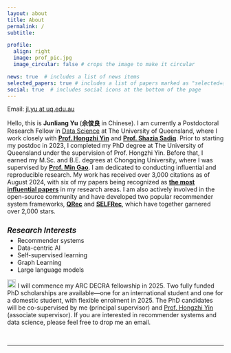 ```yaml
---
layout: about
title: About
permalink: /
subtitle:

profile:
  align: right
  image: prof_pic.jpg
  image_circular: false # crops the image to make it circular

news: true  # includes a list of news items
selected_papers: true # includes a list of papers marked as "selected={true}"
social: true  # includes social icons at the bottom of the page
---
```

Email: <a href="">jl.yu at uq.edu.au</a> 

Hello, this is <b>Junliang Yu</b> (<b>余俊良</b> in Chinese). I am currently a Postdoctoral Research Fellow in [Data Science](https://itee.uq.edu.au/data-science) at The University of Queensland, where I work closely with <b>[Prof. Hongzhi Yin](https://sites.google.com/view/hongzhi-yin/home)</b> and <b>[Prof. Shazia Sadiq](https://scholar.google.com/citations?user=1Jo0EmIAAAAJ&hl=en)</b>. Prior to starting my postdoc in 2023, I completed my PhD degree at The University of Queensland under the supervision of Prof. Hongzhi Yin. Before that, I earned my M.Sc. and B.E. degrees at Chongqing University, where I was supervised by <b>[Prof. Min Gao](http://www.cse.cqu.edu.cn/info/2095/7111.htm)</b>. I am dedicated to conducting influential and reproducible research. My work has received over 3,000 citations as of August 2024, with six of my papers being recognized as <b>[the most influential papers](https://www.paperdigest.org/2024/05/most-influential-sigir-papers-2024-05/)</b> in my research areas. I am also actively involved in the open-source community and have developed two popular recommender system frameworks, <b>[QRec](https://github.com/Coder-Yu/QRec)</b> and <b>[SELFRec](https://github.com/Coder-Yu/SELFRec)</b>, which have together garnered over 2,000 stars. 

<h5 style="margin-bottom: 5px; font-size: 1.1rem"><b>Research Interests</b></h5>
<ul style="margin-top: 5px;">
  <li>Recommender systems</li>
  <li>Data-centric AI</li>
  <li>Self-supervised learning</li>
  <li>Graph Learning</li>
  <li>Large language models</li>
</ul>

<p><img class="emoji" title=":fire:" alt=":fire:" src="https://github.githubassets.com/images/icons/emoji/unicode/1f525.png" height="20" width="20"> I will commence my ARC DECRA fellowship in 2025. Two fully funded PhD scholarships are available—one for an international student and one for a domestic student, with flexible enrolment in 2025. The PhD candidates will be co-supervised by me (principal supervisor) and <a href="https://sites.google.com/view/hongzhi-yin/home">Prof. Hongzhi Yin</a> (associate supervisor). If you are interested in recommender systems and data science, please feel free to drop me an email.<p>

<br>
<hr>
